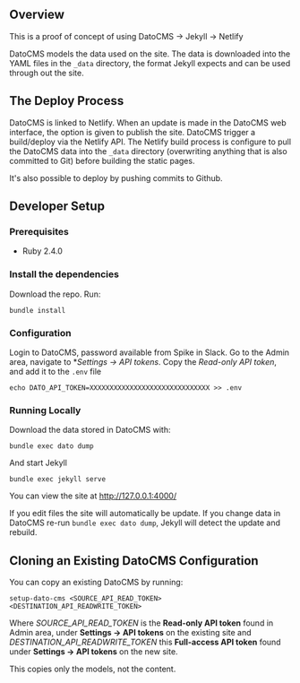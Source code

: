 ## Overview

This is a proof of concept of using DatoCMS -> Jekyll -> Netlify

DatoCMS models the data used on the site. The data is downloaded
into the YAML files in the `_data` directory, the format Jekyll
expects and can be used through out the site.

## The Deploy Process

DatoCMS is linked to Netlify. When an update is made in the DatoCMS
web interface, the option is given to publish the site. DatoCMS
trigger a build/deploy via the Netlify API. The Netlify build process
is configure to pull the DatoCMS data into the `_data` directory
(overwriting anything that is also committed to Git) before building
the static pages.

It's also possible to deploy by pushing commits to Github.

## Developer Setup

### Prerequisites

* Ruby 2.4.0

### Install the dependencies

Download the repo. Run:

```
bundle install
```

### Configuration

Login to DatoCMS, password available from Spike in Slack. Go to the
Admin area, navigate to **Settings -> API tokens*. Copy the *Read-only
API token*, and add it to the `.env` file

```
echo DATO_API_TOKEN=XXXXXXXXXXXXXXXXXXXXXXXXXXXXXX >> .env
```

### Running Locally

Download the data stored in DatoCMS with:

```
bundle exec dato dump
```

And start Jekyll

```
bundle exec jekyll serve
```

You can view the site at http://127.0.0.1:4000/

If you edit files the site will automatically be update. If you change
data in DatoCMS re-run `bundle exec dato dump`, Jekyll will detect the
update and rebuild.

## Cloning an Existing DatoCMS Configuration

You can copy an existing DatoCMS by running:

```
setup-dato-cms <SOURCE_API_READ_TOKEN> <DESTINATION_API_READWRITE_TOKEN>
```

Where *SOURCE_API_READ_TOKEN* is the **Read-only API token** found in
Admin area, under **Settings -> API tokens** on the existing site and
*DESTINATION_API_READWRITE_TOKEN* this **Full-access API token** found
under **Settings -> API tokens** on the new site.

This copies only the models, not the content.
